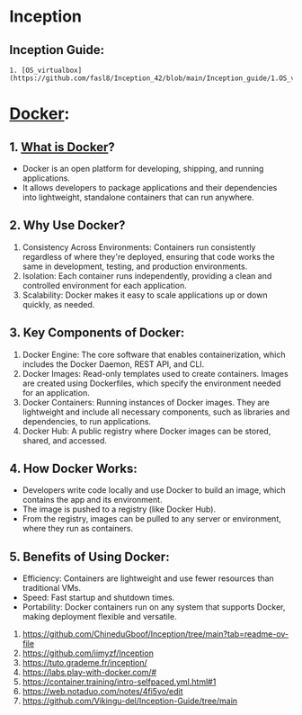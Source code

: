 # Inception
  
  ## Inception Guide:
    1. [OS_virtualbox](https://github.com/fasl8/Inception_42/blob/main/Inception_guide/1.OS_virtualbox.md)
 

# [Docker](https://learn.kodekloud.com/user/courses/docker-training-course-for-the-absolute-beginner):
  ## 1. [What is Docker](https://www.ibm.com/topics/docker)?
  - Docker is an open platform for developing, shipping, and running applications.
  - It allows developers to package applications and their dependencies into lightweight, standalone containers that can run anywhere.
 
  ## 2. Why Use Docker?
  1. Consistency Across Environments: Containers run consistently regardless of where they're deployed, ensuring that code works the same in development, testing, and production environments.
  2. Isolation: Each container runs independently, providing a clean and controlled environment for each application.
  3. Scalability: Docker makes it easy to scale applications up or down quickly, as needed.
  
  ## 3. Key Components of Docker:
  1. Docker Engine: The core software that enables containerization, which includes the Docker Daemon, REST API, and CLI.
  2. Docker Images: Read-only templates used to create containers. Images are created using Dockerfiles, which specify the environment needed for an application.
  3. Docker Containers: Running instances of Docker images. They are lightweight and include all necessary components, such as libraries and dependencies, to run applications.
  4. Docker Hub: A public registry where Docker images can be stored, shared, and accessed.
  
  ## 4. How Docker Works:
  - Developers write code locally and use Docker to build an image, which contains the app and its environment.
  - The image is pushed to a registry (like Docker Hub).
  - From the registry, images can be pulled to any server or environment, where they run as containers.
  
  ## 5. Benefits of Using Docker:
  - Efficiency: Containers are lightweight and use fewer resources than traditional VMs.
  - Speed: Fast startup and shutdown times.
  - Portability: Docker containers run on any system that supports Docker, making deployment flexible and versatile.

1. https://github.com/ChineduGboof/Inception/tree/main?tab=readme-ov-file
2. https://github.com/iimyzf/Inception
3. https://tuto.grademe.fr/inception/
4. https://labs.play-with-docker.com/#
5. https://container.training/intro-selfpaced.yml.html#1
6. https://web.notaduo.com/notes/4fi5vo/edit
7. https://github.com/Vikingu-del/Inception-Guide/tree/main
